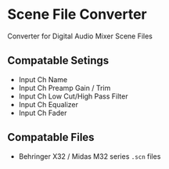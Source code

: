 # Scene File Converter
Converter for Digital Audio Mixer Scene Files

## Compatable Setings
* Input Ch Name
* Input Ch Preamp Gain / Trim
* Input Ch Low Cut/High Pass Filter
* Input Ch Equalizer
* Input Ch Fader

## Compatable Files
* Behringer X32 / Midas M32 series `.scn` files
